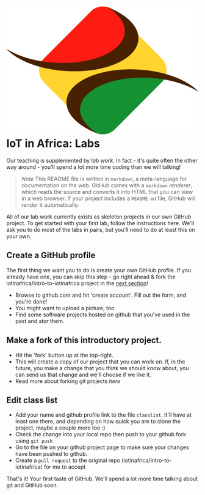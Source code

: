 # ![IoT in Africa: Labs](/assets/img/logo-small.png) IoT in Africa: Labs

Our teaching is supplemented by *lab work*. In fact - it's quite often the other way around -
you'll spend a lot more time coding than we will talking!

> *Note*
> This README file is written in `markdown`, a meta-language for documentation on the web.
> GitHub comes with a `markdown` *renderer*, which reads the source and converts it into
> HTML that you can view in a web browser. If your project includes a `README.md` file,
> GitHub will render it automatically.

All of our lab work currently exists as skeleton projects in our own GitHub project. To get
started with your first lab, follow the instructions here. We'll ask you to do most of the labs
in pairs, but you'll need to do at least this on your own.

## <a name="1"></a>Create a GitHub profile

The first thing we want you to do is create your own GitHub profile. If you already have one, you can skip
this step - go right ahead & fork the iotinafrica/intro-to-iotinafrica project in the [next section](#2)!

* Browse to github.com and hit 'create account'. Fill out the form, and you're done!
* You might want to upload a picture, too.
* Find some software projects hosted on github that you've used in the past and *star* them.

## <a name="2"></a>Make a fork of this introductory project.

* Hit the 'fork' button up at the top-right.
* This will create a copy of our project that you can work on. If, in the future, you make a change that
you think we should know about, you can send us that change and we'll choose if we like it.
* Read more about forking git projects *here*

## <a name="3"></a>Edit class list
* Add your name and github profile link to the file `classlist`. It'll have at least one there, and
depending on how quick you are to clone the project, maybe a couple more too :)
* Check the change into your local repo then push to your github fork using `git push`
* Go to the file on your github project page to make sure your changes have been pushed to github.
* Create a `pull request` to the original repo (iotinafrica/intro-to-iotinafrica) for me to accept

That's it! Your first taste of GitHub. We'll spend a lot more time talking about git and GitHub soon.
